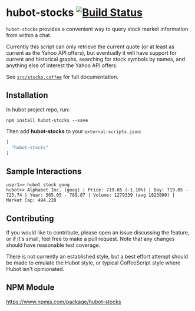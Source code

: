 # hubot-stocks [![Build Status](https://travis-ci.org/nibroc/hubot-stocks.svg?branch=master)](https://travis-ci.org/nibroc/hubot-stocks)

`hubot-stocks` provides a convenient way to query stock market information from within a chat.

Currently this script can only retrieve the current quote (or at least as current as the Yahoo 
API offers), but eventually it will have support for current and historical graphs, searching
for stock symbols by names, and anything else of interest the Yahoo API offers.

See [`src/stocks.coffee`](src/stocks.coffee) for full documentation.

## Installation

In hubot project repo, run:

`npm install hubot-stocks --save`

Then add **hubot-stocks** to your `external-scripts.json`:

```json
[
  "hubot-stocks"
]
```

## Sample Interactions

```
user1>> hubot stock goog
hubot>> Alphabet Inc. (goog) | Price: 719.85 (-1.10%) | Day: 719.05 - 725.74 | Year: 565.05 - 789.87 | Volume: 1279339 (avg 1823800) | Market Cap: 494.22B
```

## Contributing

If you would like to contribute, please open an issue discussing the feature, or if it's small, feel free to make a pull request. Note that any changes should have reasonable test coverage.

There is not currently an established style, but a best effort attempt should be made to emulate the Hubot style, or typical CoffeeScript style where Hubot isn't opinionated.

## NPM Module

https://www.npmjs.com/package/hubot-stocks
